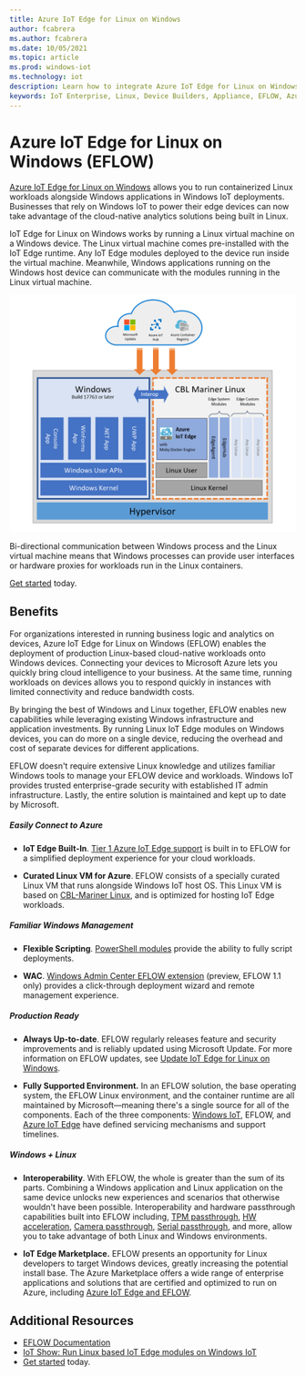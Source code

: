 ```yaml
---
title: Azure IoT Edge for Linux on Windows
author: fcabrera
ms.author: fcabrera
ms.date: 10/05/2021
ms.topic: article
ms.prod: windows-iot
ms.technology: iot
description: Learn how to integrate Azure IoT Edge for Linux on Windows with your Windows IoT Enterprise solution.
keywords: IoT Enterprise, Linux, Device Builders, Appliance, EFLOW, Azure IoT Edge
---
```


# Azure IoT Edge for Linux on Windows (EFLOW)


[Azure IoT Edge for Linux on Windows](/azure/iot-edge/iot-edge-for-linux-on-windows?view=iotedge-2018-06&preserve-view=true) allows you to run containerized Linux workloads alongside Windows applications in Windows IoT deployments. Businesses that rely on Windows IoT to power their edge devices can now take advantage of the cloud-native analytics solutions being built in Linux.

IoT Edge for Linux on Windows works by running a Linux virtual machine on a Windows device. The Linux virtual machine comes pre-installed with the IoT Edge runtime. Any IoT Edge modules deployed to the device run inside the virtual machine. Meanwhile, Windows applications running on the Windows host device can communicate with the modules running in the Linux virtual machine.

![Windows and the Linux VM run in parallel, while the Windows Admin Center controls both components](./media/EFLOW.png)

Bi-directional communication between Windows process and the Linux virtual machine means that Windows processes can provide user interfaces or hardware proxies for workloads run in the Linux containers.

[Get started](/azure/iot-edge/how-to-install-iot-edge-on-windows) today.

## Benefits

For organizations interested in running business logic and analytics on devices, Azure IoT Edge for Linux on Windows (EFLOW) enables the deployment of production Linux-based cloud-native workloads onto Windows devices. Connecting your devices to Microsoft Azure lets you quickly bring cloud intelligence to your business. At the same time, running workloads on devices allows you to respond quickly in instances with limited connectivity and reduce bandwidth costs.

By bringing the best of Windows and Linux together, EFLOW enables new capabilities while leveraging existing Windows infrastructure and application investments. By running Linux IoT Edge modules on Windows devices, you can do more on a single device, reducing the overhead and cost of separate devices for different applications.

EFLOW doesn't require extensive Linux knowledge and utilizes familiar Windows tools to manage your EFLOW device and workloads. Windows IoT provides trusted enterprise-grade security with established IT admin infrastructure. Lastly, the entire solution is maintained and kept up to date by Microsoft.

##### Easily Connect to Azure

- **IoT Edge Built-In**. [Tier 1 Azure IoT Edge support](/azure/iot-edge/support.md#operating-systems) is built in to EFLOW for a simplified deployment experience for your cloud workloads.

- **Curated Linux VM for Azure**. EFLOW consists of a specially curated Linux VM that runs alongside Windows IoT host OS. This Linux VM is based on [CBL-Mariner Linux](https://github.com/microsoft/CBL-Mariner), and is optimized for hosting IoT Edge workloads.

##### Familiar Windows Management

- **Flexible Scripting**. [PowerShell modules](/azure/iot-edge/reference-iot-edge-for-linux-on-windows-functions.md) provide the ability to fully script deployments.

- **WAC**. [Windows Admin Center EFLOW extension](/azure/iot-edge/how-to-provision-single-device-linux-on-windows-symmetric.md#developer-tools) (preview, EFLOW 1.1 only) provides a click-through deployment wizard and remote management experience.

##### Production Ready

- **Always Up-to-date**. EFLOW regularly releases feature and security improvements and is reliably updated using Microsoft Update. For more information on EFLOW updates, see [Update IoT Edge for Linux on Windows](/azure/iot-edge/iot-edge-for-linux-on-windows-updates.md).

- **Fully Supported Environment.** In an EFLOW solution, the base operating system, the EFLOW Linux environment, and the container runtime are all maintained by Microsoft—meaning there's a single source for all of the components. Each of the three components: [Windows IoT](/windows/iot/iot-enterprise/commercialization/licensing), EFLOW, and [Azure IoT Edge](/azure/iot-edge/version-history.md) have defined servicing mechanisms and support timelines.

##### Windows + Linux

- **Interoperability**. With EFLOW, the whole is greater than the sum of its parts. Combining a Windows application and Linux application on the same device unlocks new experiences and scenarios that otherwise wouldn't have been possible. Interoperability and hardware passthrough capabilities built into EFLOW including, [TPM passthrough](/azure/iot-edge/how-to-provision-devices-at-scale-linux-on-windows-tpm.md), [HW acceleration](/azure/iot-edge/gpu-acceleration.md), [Camera passthrough](https://github.com/Azure/iotedge-eflow/tree/main/samples/camera-over-rtsp), [Serial passthrough](https://github.com/Azure/iotedge-eflow/tree/main/samples/serial), and more, allow you to take advantage of both Linux and Windows environments.

- **IoT Edge Marketplace.** EFLOW presents an opportunity for Linux developers to target Windows devices, greatly increasing the potential install base. The Azure Marketplace offers a wide range of enterprise applications and solutions that are certified and optimized to run on Azure, including [Azure IoT Edge and EFLOW](https://azuremarketplace.microsoft.com/marketplace/apps/category/internet-of-things?page=1&subcategories=iot-edge-modules).

## Additional Resources

- [EFLOW Documentation](/azure/iot-edge/iot-edge-for-linux-on-windows?view=iotedge-2018-06&preserve-view=true)
- [IoT Show: Run Linux based IoT Edge modules on Windows IoT](https://www.youtube.com/watch?v=UB2yigjg5V8)
- [Get started](/azure/iot-edge/how-to-install-iot-edge-on-windows) today.
